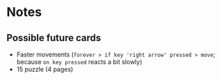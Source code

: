 # Notes

## Possible future cards

- Faster movements (`forever > if key 'right arrow' pressed > move`; because `on key pressed` reacts a bit slowly)
- 15 puzzle (4 pages)
